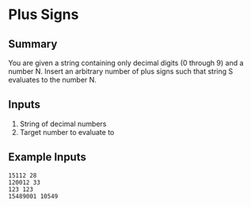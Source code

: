 # Plus Signs

## Summary

You are given a string containing only decimal digits (0 through 9) and a number N.
Insert an arbitrary number of plus signs such that string S evaluates to the number N.

## Inputs

1. String of decimal numbers
2. Target number to evaluate to

## Example Inputs
```
15112 28
120012 33
123 123
15489001 10549
```

